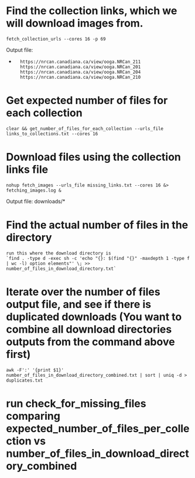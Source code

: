 # Find the collection links, which we will download images from. 

`fetch_collection_urls --cores 16 -p 69`
  
Output file:
-       https://nrcan.canadiana.ca/view/ooga.NRCan_211
        https://nrcan.canadiana.ca/view/ooga.NRCan_201
        https://nrcan.canadiana.ca/view/ooga.NRCan_204
        https://nrcan.canadiana.ca/view/ooga.NRCan_210
    

# Get expected number of files for each collection

`clear && get_number_of_files_for_each_collection --urls_file links_to_collections.txt --cores 16`


# Download files using the collection links file

`nohup fetch_images --urls_file missing_links.txt --cores 16 &> fetching_images.log &`

Output file:
    downloads/*


# Find the actual number of files in the directory
    run this where the download directory is
    `find . -type d -exec sh -c 'echo "{}: $(find "{}" -maxdepth 1 -type f | wc -l) option elements"' \; >> number_of_files_in_download_directory.txt`
# Iterate over the number of files output file, and see if there is duplicated downloads (You want to combine all download directories outputs from the command above first)
    awk -F':' '{print $1}' number_of_files_in_download_directory_combined.txt | sort | uniq -d > duplicates.txt




# run check_for_missing_files comparing expected_number_of_files_per_collection vs number_of_files_in_download_directory_combined